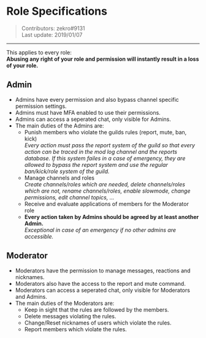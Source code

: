 # Role Specifications
> Contributors: zekro#9131  
> Last update:  2019/01/07

---

This applies to every role:  
**Abusing any right of your role and permission will instantly result in a loss of your role.**

## Admin

- Admins have every permission and also bypass channel specific permission settings.
- Admins must have MFA enabled to use their permissions.
- Admins can access a seperated chat, only visible for Admins.
- The main duties of the Admins are:
  - Punish members who violate the guilds rules (report, mute, ban, kick)  
    *Every action must pass the report system of the guild so that every action can be traced in the mod log channel and the reports database. If this system failes in a case of emergency, they are allowed to bypass the report system and use the regular ban/kick/role system of the guild.*
  - Manage channels and roles  
    *Create channels/roles which are needed, delete channels/roles which are not, rename channels/roles, enable slowmode, change permissions, edit channel topics, ...*
  - Receive and evaluate applications of members for the Moderator role
  - **Every action taken by Admins should be agreed by at least another Admin.**  
    *Exceptional in case of an emergency if no other admins are accessible.*
    
## Moderator

- Moderators have the permission to manage messages, reactions and nicknames.
- Moderators also have the access to the report and mute command.
- Moderators can access a seperated chat, only visible for Moderators and Admins.
- The main duties of the Moderators are:
  - Keep in sight that the rules are followed by the members.
  - Delete messages violating the rules.
  - Change/Reset nicknames of users which violate the rules.
  - Report members which violate the rules.
